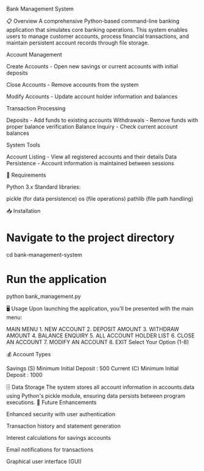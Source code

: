 Bank Management System

📋 Overview
A comprehensive Python-based command-line banking application that simulates core banking operations. This system enables users to manage customer accounts, process financial transactions, and maintain persistent account records through file storage.

Account Management

Create Accounts - Open new savings or current accounts with initial deposits

Close Accounts - Remove accounts from the system

Modify Accounts - Update account holder information and balances

Transaction Processing

Deposits - Add funds to existing accounts
Withdrawals - Remove funds with proper balance verification
Balance Inquiry - Check current account balances

System Tools

Account Listing - View all registered accounts and their details
Data Persistence - Account information is maintained between sessions

🔧 Requirements

Python 3.x
Standard libraries:

pickle (for data persistence)
os (file operations)
pathlib (file path handling)

📥 Installation



# Navigate to the project directory
cd bank-management-system

# Run the application
python bank_management.py

🖥️ Usage
Upon launching the application, you'll be presented with the main menu:

MAIN MENU
        1. NEW ACCOUNT
        2. DEPOSIT AMOUNT
        3. WITHDRAW AMOUNT
        4. BALANCE ENQUIRY
        5. ALL ACCOUNT HOLDER LIST
        6. CLOSE AN ACCOUNT
        7. MODIFY AN ACCOUNT
        8. EXIT
        Select Your Option (1-8)

💰 Account Types

Savings (S) Minimum Initial Deposit : 500
Current (C) Minimum Initial Deposit : 1000

🗄️ Data Storage
The system stores all account information in accounts.data using Python's pickle module, ensuring data persists between program executions.
🚀 Future Enhancements

Enhanced security with user authentication

Transaction history and statement generation

Interest calculations for savings accounts

Email notifications for transactions

Graphical user interface (GUI)



